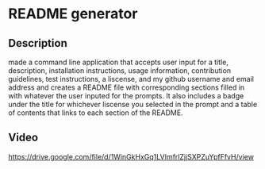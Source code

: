 # README generator
## Description
made a command line application that accepts user input for a title, description, installation instructions, usage information, contribution guidelines, test instructions, a liscense, and my github username and email address and creates a README file with corresponding sections filled in with whatever the user inputed for the prompts. It also includes a badge under the title for whichever liscense you selected in the prompt and a table of contents that links to each section of the README.
## Video
https://drive.google.com/file/d/1WinGkHxGq1LVImfrlZjjSXPZuYpfFfvH/view
